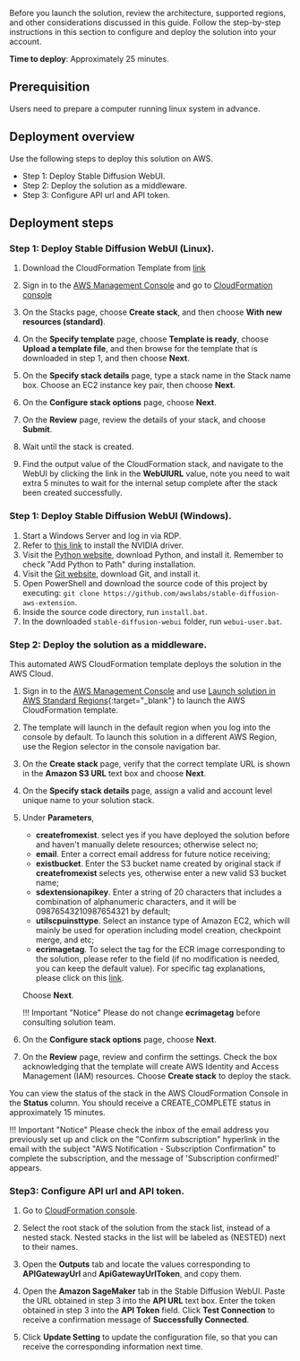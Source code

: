 Before you launch the solution, review the architecture, supported regions, and other considerations discussed in this guide. Follow the step-by-step instructions in this section to configure and deploy the solution into your account.

**Time to deploy**: Approximately 25 minutes.

## Prerequisition
Users need to prepare a computer running linux system in advance.


## Deployment overview

Use the following steps to deploy this solution on AWS. 

- Step 1: Deploy Stable Diffusion WebUI. 
- Step 2: Deploy the solution as a middleware.
- Step 3: Configure API url and API token.



## Deployment steps

### Step 1: Deploy Stable Diffusion WebUI (Linux).

1. Download the CloudFormation Template from [link](https://raw.githubusercontent.com/awslabs/stable-diffusion-aws-extension/main/workshop/ec2.yaml)

2. Sign in to the [AWS Management Console](https://console.aws.amazon.com/) and go to [CloudFormation console](https://console.aws.amazon.com/cloudformation/)

3. On the Stacks page, choose **Create stack**, and then choose **With new resources (standard)**.

4. On the **Specify template** page, choose **Template is ready**, choose **Upload a template file**, and then browse for the template that is downloaded in step 1, and then choose **Next**.

5. On the **Specify stack details** page, type a stack name in the Stack name box. Choose an EC2 instance key pair, then choose **Next**.

6. On the **Configure stack options** page, choose **Next**.

7. On the **Review** page, review the details of your stack, and choose **Submit**.

8. Wait until the stack is created.

9. Find the output value of the CloudFormation stack, and navigate to the WebUI by clicking the link in the **WebUIURL** value, note you need to wait extra 5 minutes to wait for the internal setup complete after the stack been created successfully.

### Step 1: Deploy Stable Diffusion WebUI (Windows).
1. Start a Windows Server and log in via RDP.
2. Refer to [this link](https://docs.aws.amazon.com/en_us/AWSEC2/latest/WindowsGuide/install-nvidia-driver.html) to install the NVIDIA driver.
3. Visit the [Python website](https://www.python.org/downloads/release/python-3106/), download Python, and install it. Remember to check "Add Python to Path" during installation.
4. Visit the [Git website](https://git-scm.com/download/win), download Git, and install it.
5. Open PowerShell and download the source code of this project by executing: `git clone https://github.com/awslabs/stable-diffusion-aws-extension`.
6. Inside the source code directory, run `install.bat`.
7. In the downloaded `stable-diffusion-webui` folder, run `webui-user.bat`.


### Step 2: Deploy the solution as a middleware.
This automated AWS CloudFormation template deploys the solution in the AWS Cloud.

1. Sign in to the [AWS Management Console](https://console.aws.amazon.com/) and use [Launch solution in AWS Standard Regions](https://console.aws.amazon.com/cloudformation/home?#/stacks/create/template?stackName=stable-diffusion-aws&templateURL=https://aws-gcr-solutions.s3.amazonaws.com/stable-diffusion-aws-extension-github-mainline/latest/custom-domain/Stable-diffusion-aws-extension-middleware-stack.template.json){:target="_blank"} to launch the AWS CloudFormation template.   
2. The template will launch in the default region when you log into the console by default. To launch this solution in a different AWS Region, use the Region selector in the console navigation bar.
3. On the **Create stack** page, verify that the correct template URL is shown in the **Amazon S3 URL** text box and choose **Next**.
4. On the **Specify stack details** page, assign a valid and account level unique name to your solution stack. 
5. Under **Parameters**, 
    - **createfromexist**. select yes if you have deployed the solution before and haven't manually delete resources; otherwise select no; 
    - **email**. Enter a correct email address for future notice receiving; 
    - **existbucket**. Enter the S3 bucket name created by original stack if **createfromexist** selects yes, otherwise enter a new valid S3 bucket name;
    - **sdextensionapikey**. Enter a string of 20 characters that includes a combination of alphanumeric characters, and it will be 09876543210987654321 by default;
    - **utilscpuinsttype**. Select an instance type of Amazon EC2, which will mainly be used for operation including model creation, checkpoint merge, and etc;
    - **ecrimagetag**. To select the tag for the ECR image corresponding to the solution, please refer to the field (if no modification is needed, you can keep the default value). For specific tag explanations, please click on this [link](ecr_image_param.md).
    
    Choose **Next**.

    !!! Important "Notice" 
        Please do not change **ecrimagetag** before consulting solution team.

6. On the **Configure stack options** page, choose **Next**.
7. On the **Review** page, review and confirm the settings. Check the box acknowledging that the template will create AWS Identity and Access Management (IAM) resources. Choose **Create stack** to deploy the stack.

You can view the status of the stack in the AWS CloudFormation Console in the **Status** column. You should receive a CREATE_COMPLETE status in approximately 15 minutes.


!!! Important "Notice" 
    Please check the inbox of the email address you previously set up and click on the "Confirm subscription" hyperlink in the email with the subject "AWS Notification - Subscription Confirmation" to complete the subscription, and the message of 'Subscription confirmed!' appears.


### Step3: Configure API url and API token.

1. Go to [CloudFormation console](https://console.aws.amazon.com/cloudformation/).

2. Select the root stack of the solution from the stack list, instead of a nested stack. Nested stacks in the list will be labeled as (NESTED) next to their names.

3. Open the **Outputs** tab and locate the values corresponding to **APIGatewayUrl** and **ApiGatewayUrlToken**, and copy them.

4. Open the **Amazon SageMaker** tab in the Stable Diffusion WebUI. Paste the URL obtained in step 3 into the **API URL** text box. Enter the token obtained in step 3 into the **API Token** field. Click **Test Connection** to receive a confirmation message of **Successfully Connected**.

5. Click **Update Setting** to update the configuration file, so that you can receive the corresponding information next time.


<!-- ### Step 2: Install the Extension for Stable Diffusion on AWS through the installation script.
1. In the working directory of the computer running linux prepared in advance, run the following command to download the latest installation script
```
wget https://raw.githubusercontent.com/awslabs/stable-diffusion-aws-extension/main/install.sh
```
2. Run the installation script
```
sh install.sh
```
3. Move to the stable-diffusion-webui folder downloaded by install.sh
```
cd stable-diffusion-webui
```
4. For machines without GPU, you can start the webui with the following command
```
./webui.sh --skip-torch-cuda-test
```
5. For machines with GPU, you can start the webui with the following command
```
./webui.sh
``` -->
<!-- 
### Step 2: Install 'Stable Diffusion AWS Extension' extension in your Stable Diffusion WebUI. 
1. Open the Stable Diffusion WebUI, navigate to the **Extensions** tab - **Install from URL** subtab, and enter the repository address of this solution [https://github.com/awslabs/stable-diffusion-aws-extension.git](https://github.com/awslabs/stable-diffusion-aws-extension.git) in the **URL from extension's git repository** text box. Click **Install**.
2. Navigate to **Installed** subtab, click **Apply and restart UI**. The **Amazon SageMaker** tab will appear in the WebUI, indicating that the extension installation has been completed. -->
<!-- ## Future step
After successful stack creation, you can find relevant information in the **Outputs** tab of AWS CloudFormation. -->

